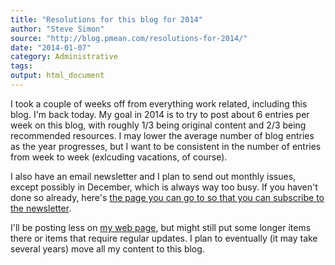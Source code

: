 ```yaml
---
title: "Resolutions for this blog for 2014"
author: "Steve Simon"
source: "http://blog.pmean.com/resolutions-for-2014/"
date: "2014-01-07"
category: Administrative
tags:
output: html_document
---
```


I took a couple of weeks off from everything work related, including
this blog. I'm back today. My goal in 2014 is to try to post about 6
entries per week on this blog, with roughly 1/3 being original content
and 2/3 being recommended resources. I may lower the average number of
blog entries as the year progresses, but I want to be consistent in the
number of entries from week to week (exlcuding vacations, of course).

<!---more--->

I also have an email newsletter and I plan to send out monthly issues,
except possibly in December, which is always way too busy. If you
haven't done so already, here's [the page you can go to so that you can
subscribe to the newsletter](http://www.pmean.com/news/).

I'll be posting less on [my web page](http://www.pmean.com/index.html),
but might still put some longer items there or items that require
regular updates. I plan to eventually (it may take several years) move
all my content to this blog.


